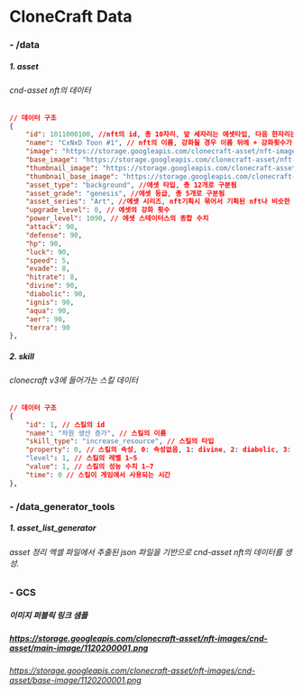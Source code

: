 # CloneCraft Data

### - /data
##### 1. asset
###### cnd-asset nft의 데이터

```json
// 데이터 구조
{
    "id": 1011000100, //nft의 id, 총 10자리, 앞 세자리는 에셋타입, 다음 한자리는 에셋등급, 다음 네자리는 등급별 순번, 마지막 두자리는 강화횟수로 구분됨 ex) 101(타입)1(등급-제네시스)0001(등급별 생성 순번)00(강화횟수)
    "name": "CxNxD Toon #1", // nft의 이름, 강화될 경우 이름 뒤에 + 강화횟수가 붙음
    "image": "https://storage.googleapis.com/clonecraft-asset/nft-images/cnd-asset/main-image/10110001.png", // nft의 보여지는 이미지
    "base_image": "https://storage.googleapis.com/clonecraft-asset/nft-images/cnd-asset/base-image/10110001.png", // 클론 v3 이미지 조합에 사용될 이미지
    "thumbnail_image": "https://storage.googleapis.com/clonecraft-asset/nft-images/cnd-asset/thumbnail-image/10110001.png", // 썹네일용 이미지
    "thumbnail_base_image": "https://storage.googleapis.com/clonecraft-asset/nft-images/cnd-asset/thumbnail-base-image/10110001.png", // 썹네일용 이미지
    "asset_type": "background", //에셋 타입, 총 12개로 구분됨
    "asset_grade": "genesis", //에셋 등급, 총 5개로 구분됨
    "asset_series": "Art", //에셋 시리즈, nft기획시 묶어서 기획된 nft나 비슷한 성향의 nft를 나타냄
    "upgrade_level": 0, // 에셋의 강화 횟수
    "power_level": 1090, // 에셋 스테이터스의 종합 수치
    "attack": 90,
    "defense": 90,
    "hp": 90,
    "luck": 90,
    "speed": 5,
    "evade": 8,
    "hitrate": 8,
    "divine": 90,
    "diabolic": 90,
    "ignis": 90,
    "aqua": 90,
    "aer": 90,
    "terra": 90
},
```



##### 2. skill
###### clonecraft v3에 들어가는 스킬 데이터

```json
// 데이터 구조
{
    "id": 1, // 스킬의 id
    "name": "자원 생산 증가", // 스킬의 이름
    "skill_type": "increase_resource", // 스킬의 타입
    "property": 0, // 스킬의 속성, 0: 속성없음, 1: divine, 2: diabolic, 3: ignis, 4: aqua, 5: aer, 6: terra
    "level": 1, // 스킬의 레벨 1~5
    "value": 1, // 스킬의 성능 수치 1~7
    "time": 0 // 스킬이 게임에서 사용되는 시간
},
```



### - /data_generator_tools
##### 1. asset_list_generator
###### asset 정리 엑셀 파일에서 추출된 json 파일을 기반으로 cnd-asset nft의 데이터를 생성.



### - GCS

##### 이미지 퍼블릭 링크 샘플
##### https://storage.googleapis.com/clonecraft-asset/nft-images/cnd-asset/main-image/1120200001.png

###### https://storage.googleapis.com/clonecraft-asset/nft-images/cnd-asset/base-image/1120200001.png

